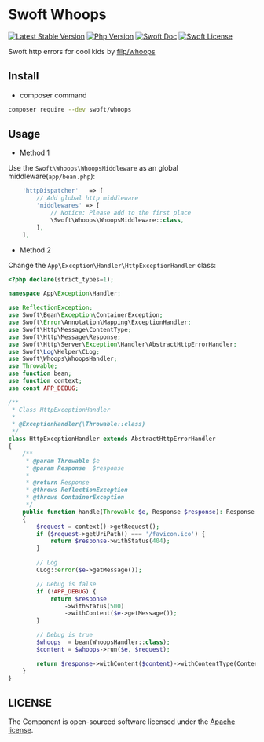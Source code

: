 # Swoft Whoops

[![Latest Stable Version](http://img.shields.io/packagist/v/swoft/whoops.svg)](https://packagist.org/packages/swoft/whoops)
[![Php Version](https://img.shields.io/badge/php-%3E=7.1-brightgreen.svg?maxAge=2592000)](https://secure.php.net/)
[![Swoft Doc](https://img.shields.io/badge/docs-passing-green.svg?maxAge=2592000)](https://www.swoft.org/docs)
[![Swoft License](https://img.shields.io/hexpm/l/plug.svg?maxAge=2592000)](https://github.com/swoft-cloud/swoft/blob/master/LICENSE)

Swoft http errors for cool kids by [filp/whoops](https://github.com/filp/whoops)

## Install

- composer command

```bash
composer require --dev swoft/whoops
```

## Usage

- Method 1

Use the `Swoft\Whoops\WhoopsMiddleware` as an global middleware(`app/bean.php`):

```php
    'httpDispatcher'   => [
        // Add global http middleware
        'middlewares' => [
            // Notice: Please add to the first place
            \Swoft\Whoops\WhoopsMiddleware::class,
        ],
    ],
```

- Method 2

Change the `App\Exception\Handler\HttpExceptionHandler` class:

```php
<?php declare(strict_types=1);

namespace App\Exception\Handler;

use ReflectionException;
use Swoft\Bean\Exception\ContainerException;
use Swoft\Error\Annotation\Mapping\ExceptionHandler;
use Swoft\Http\Message\ContentType;
use Swoft\Http\Message\Response;
use Swoft\Http\Server\Exception\Handler\AbstractHttpErrorHandler;
use Swoft\Log\Helper\CLog;
use Swoft\Whoops\WhoopsHandler;
use Throwable;
use function bean;
use function context;
use const APP_DEBUG;

/**
 * Class HttpExceptionHandler
 *
 * @ExceptionHandler(\Throwable::class)
 */
class HttpExceptionHandler extends AbstractHttpErrorHandler
{
    /**
     * @param Throwable $e
     * @param Response  $response
     *
     * @return Response
     * @throws ReflectionException
     * @throws ContainerException
     */
    public function handle(Throwable $e, Response $response): Response
    {
        $request = context()->getRequest();
        if ($request->getUriPath() === '/favicon.ico') {
            return $response->withStatus(404);
        }

        // Log
        CLog::error($e->getMessage());

        // Debug is false
        if (!APP_DEBUG) {
            return $response
                ->withStatus(500)
                ->withContent($e->getMessage());
        }

        // Debug is true
        $whoops  = bean(WhoopsHandler::class);
        $content = $whoops->run($e, $request);

        return $response->withContent($content)->withContentType(ContentType::HTML);;
    }
}
```

## LICENSE

The Component is open-sourced software licensed under the [Apache license](LICENSE).
